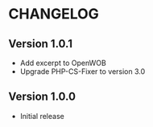 # CHANGELOG

## Version 1.0.1

- Add excerpt to OpenWOB
- Upgrade PHP-CS-Fixer to version 3.0


## Version 1.0.0

- Initial release
